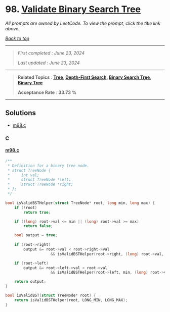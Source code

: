 # 98. [Validate Binary Search Tree](<https://leetcode.com/problems/validate-binary-search-tree>)

*All prompts are owned by LeetCode. To view the prompt, click the title link above.*

*[Back to top](<../README.md>)*

------

> *First completed : June 23, 2024*
>
> *Last updated : June 23, 2024*

------

> **Related Topics** : **[Tree](<by_topic/Tree.md>), [Depth-First Search](<by_topic/Depth-First Search.md>), [Binary Search Tree](<by_topic/Binary Search Tree.md>), [Binary Tree](<by_topic/Binary Tree.md>)**
>
> **Acceptance Rate** : **33.73 %**

------

## Solutions

- [m98.c](<../my-submissions/m98.c>)
### C
#### [m98.c](<../my-submissions/m98.c>)
```C
/**
 * Definition for a binary tree node.
 * struct TreeNode {
 *     int val;
 *     struct TreeNode *left;
 *     struct TreeNode *right;
 * };
 */

bool isValidBSTHelper(struct TreeNode* root, long min, long max) {
    if (!root) 
        return true;

    if ((long) root->val <= min || (long) root->val >= max) 
        return false;

    bool output = true;
    
    if (root->right)
        output &= root->val < root->right->val
                    && isValidBSTHelper(root->right, (long) root->val, max);

    if (root->left)
        output &= root->left->val < root->val
                    && isValidBSTHelper(root->left, min, (long) root->val);

    return output;
}

bool isValidBST(struct TreeNode* root) {
    return isValidBSTHelper(root, LONG_MIN, LONG_MAX);
}
```


